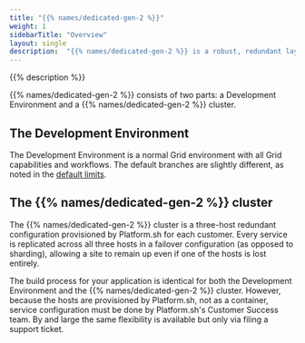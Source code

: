 ```yaml
---
title: "{{% names/dedicated-gen-2 %}}"
weight: 1
sidebarTitle: "Overview"
layout: single
description:  "{{% names/dedicated-gen-2 %}} is a robust, redundant layer. It's well-suited for those who like the Platform.sh development experience but need more resources and redundancy for their production environment. It's available only with an Enterprise contract."
---
```


{{% description %}}

{{% names/dedicated-gen-2 %}} consists of two parts: a Development Environment and a {{% names/dedicated-gen-2 %}} cluster.

## The Development Environment

The Development Environment is a normal Grid environment with all Grid capabilities and workflows.
The default branches are slightly different, as noted in the [default limits](../architecture/development.md#default-limits).

## The {{% names/dedicated-gen-2 %}} cluster

The {{% names/dedicated-gen-2 %}} cluster is a three-host redundant configuration provisioned by Platform.sh for each customer.
Every service is replicated across all three hosts in a failover configuration (as opposed to sharding),
allowing a site to remain up even if one of the hosts is lost entirely.

The build process for your application is identical for both the Development Environment and the {{% names/dedicated-gen-2 %}} cluster.
However, because the hosts are provisioned by Platform.sh, not as a container,
service configuration must be done by Platform.sh's Customer Success team.
By and large the same flexibility is available but only via filing a support ticket.
